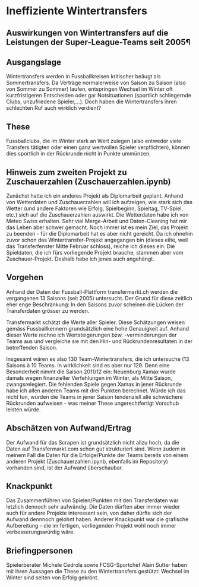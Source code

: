 # Ineffiziente Wintertransfers
## Auswirkungen von Wintertransfers auf die Leistungen der Super-League-Teams seit 2005¶

## Ausgangslage
Wintertransfers werden in Fussballkreisen kritischer beäugt als Sommertransfers. Da Verträge normalerweise von Saison zu Saison (also von Sommer zu Sommer) laufen, entspringen Wechsel im Winter oft kurzfristigeren Entscheiden oder gar Notsituationen (sportlich schlingernde Clubs, unzufriedene Spieler,...). Doch haben die Wintertransfers ihren schlechten Ruf auch wirklich verdient? 

## These
Fussballclubs, die im Winter stark an Wert zulegen (also entweder viele Transfers tätigten oder einen ganz wertvollen Spieler verpflichten), können dies sportlich in der Rückrunde nicht in Punkte ummünzen.

## Hinweis zum zweiten Projekt zu Zuschauerzahlen (Zuschauerzahlen.ipynb)
Zunächst hatte ich ein anderes Projekt als Diplomarbeit geplant. Anhand von Wetterdaten und Zuschauerzahlen will ich aufzeigen, wie stark sich das Wetter (und andere Faktoren wie Erfolg, Spielbeginn, Spieltag, TV-Spiel, etc.) sich auf die Zuschauerzahlen auswirkt. Die Wetterdaten habe ich von Meteo Swiss erhalten. Sehr viel Merge-Arbeit und Daten-Cleaning hat mir das Leben aber schwer gemacht. Noch immer ist es mein Ziel, das Projekt zu beenden - für die Diplomarbeit hat es aber nicht gereicht. Da ich ohnehin zuvor schon das Wintertransfer-Projekt angegangen bin (dieses eilte, weil das Transferfenster Mitte Februar schloss), reiche ich dieses ein. Die Spieldaten, die ich fürs vorliegende Projekt brauche, stammen aber vom Zuschauer-Projekt. Deshalb habe ich jenes auch angehängt.

## Vorgehen
Anhand der Daten der Fussball-Plattform transfermarkt.ch werden die vergangenen 13 Saisons (seit 2005) untersucht. Der Grund für diese zeitlich eher enge Beschränkung: In den Saisons zuvor scheinen die Lücken der Transferdaten grösser zu werden.

Transfermarkt schätzt die Werte aller Spieler. Diese Schätzungen weisen gemäss Fussballkennern grundsätzlich eine hohe Genauigkeit auf. Anhand dieser Werte rechne ich Wertsteigerungen bzw. -verminderungen der Teams aus und vergleiche sie mit den Hin- und Rückrundenresultaten in der betreffenden Saison.

Insgesamt wären es also 130 Team-Wintertransfers, die ich untersuche (13 Saisons à 10 Teams. In wirklichkeit sind es aber nur 129. Denn eine Besonderheit nimmt die Saison 2011/12 ein: Neuenburg Xamax wurde damals wegen finanzieller Verfehlungen im Winter, als Mitte Saison, zwangsrelegiert. Die fehlenden Spiele gegen Xamax in jener Rückrunde habe ich allen anderen Teams mit drei Punkten berechnet. Würde ich das nicht tun, würden die Teams in jener Saison tendenziell alle schwächere Rückrunden aufweisen - was meiner These ungerechtfertigt Vorschub leisten würde.


## Abschätzen von Aufwand/Ertrag

Der Aufwand für das Scrapen ist grundsätzlich nicht allzu hoch, da die Daten auf Transfermarkt.com schon gut strukturiert sind. Wenn zudem in meinem Fall die Daten für die Erfolge/Punkte der Teams bereits von einem anderen Projekt (Zuschauerzahlen.ipynb, ebenfalls im Repository) vorhanden sind, ist der Aufwand überschaubar. 

## Knackpunkt
Das Zusammenführen von Spielen/Punkten mit den Transferdaten war letzlich dennoch sehr aufwändig. Die Daten dürften aber immer wieder auch für andere Projekte interessant sein, von daher dürfte sich der Aufwand dennnoch gelohnt haben. Anderer Knackpunkt war die grafische Aufbereitung - die im fertigen, vorliegenden Projekt wohl noch immer verbesserungswürdig wäre.

## Briefingpersonen
Spielerberater Michele Cedrola sowie FCSG-Sportchef Alain Sutter haben mit ihren Aussagen die These zu den Wintertransfers gestützt: Wechsel im Winter sind selten von Erfolg gekrönt.

